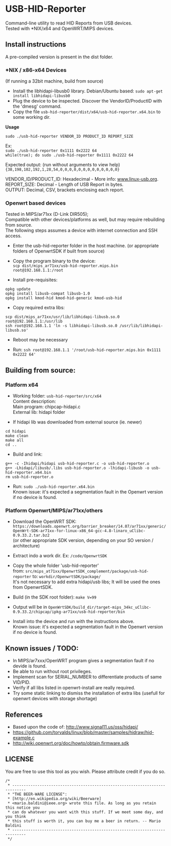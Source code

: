 

# USB-HID-Reporter

Command-line utility to read HID Reports from USB devices.   
Tested with *NIX/x64 and OpenWRT/MIPS devices.



## Install instructions

A pre-compiled version is present in the dist folder.

### *NIX / x86-x64 Devices
(If running a 32bit machine, build from source)

- Install the libhidapi-libusb0 library. Debian/Ubuntu based: `sudo apt-get install libhidapi-libusb0`
- Plug the device to be inspected. Discover the VendorID/ProductID with the 'dmesg' command.
- Copy the file `usb-hid-reporter/dist/x64/usb-hid-reporter.x64.bin` to some working dir. 

**Usage**

`sudo ./usb-hid-reporter VENDOR_ID PRODUCT_ID REPORT_SIZE`

Ex:  
`sudo ./usb-hid-reporter 0x1111 0x2222 64`  
`while(true); do sudo ./usb-hid-reporter 0x1111 0x2222 64`

Expected output: (run without arguments to view help)  
`{38,198,102,192,1,28,54,0,0,0,0,0,0,0,0,0,0,0,0,0}`

VENDOR_ID/PRODUCT_ID: Hexadecimal - More info: www.linux-usb.org.  
REPORT_SIZE: Decimal - Length of USB Report in bytes.  
OUTPUT: Decimal, CSV, brackets enclosing each report.  

 

### Openwrt based devices 

Tested in MIPS/ar71xx (D-Link DIR505);  
Compatible with other devices/platforms as well, but may require rebuilding from source.  
The following steps assumes a device with internet connection and SSH access. 

- Enter the usb-hid-reporter folder in the host machine. 
(or appropriate folders of OpenwrtSDK if built from source)

- Copy the program binary to the device:  
`scp dist/mips_ar71xx/usb-hid-reporter.mips.bin root@192.168.1.1:/root`


- Install pre-requisites:  
```
opkg update  
opkg install libusb-compat libusb-1.0  
opkg install kmod-hid kmod-hid-generic kmod-usb-hid
```


- Copy required extra libs:  
```
scp dist/mips_ar71xx/usr/lib/libhidapi-libusb.so.0 root@192.168.1.1:/usr/lib  
ssh root@192.168.1.1 'ln -s libhidapi-libusb.so.0 /usr/lib/libhidapi-libusb.so'
```

- Reboot may be necessary

- Run:  `ssh root@192.168.1.1 '/root/usb-hid-reporter.mips.bin 0x1111 0x2222 64'`



## Building from source:

### Platform x64

- Working folder: `usb-hid-reporter/src/x64`  
Content description:  
Main program: chipcap-hidapi.c  
External lib: hidapi folder 

- If hidapi lib was downloaded from external source (ie. newer)   
```
cd hidapi  
make clean  
make all  
cd ..  
```

- Build and link:   
```
g++ -c -Ihidapi/hidapi usb-hid-reporter.c -o usb-hid-reporter.o  
g++ -Lhidapi/libusb/.libs usb-hid-reporter.o -lhidapi-libusb -o usb-hid-reporter.x64.bin  
rm usb-hid-reporter.o  
```

- Run:  `sudo ./usb-hid-reporter.x64.bin`  
Known issue: it's expected a segmentation fault in the Openwrt version if no device is found. 



### Platform Openwrt/MIPS/ar71xx/others

- Download the OpenWRT SDK:  
`https://downloads.openwrt.org/barrier_breaker/14.07/ar71xx/generic/OpenWrt-SDK-ar71xx-for-linux-x86_64-gcc-4.8-linaro_uClibc-0.9.33.2.tar.bz2`  
(or other appropriate SDK version, depending on your SO version / architecture)

- Extract indo a work dir. Ex: `/code/OpenwrtSDK`

- Copy the whole folder 'usb-hid-reporter'   
from: `src/mips_at71xx/OpenwrtSDK_complement/package/usb-hid-reporter` to: `workdir/OpenwrtSDK/package/`  
It's not necessary to add extra hidapi/usb libs; It will be used the ones from OpenwrtSDK. 

- Build (in the SDK root folder): `make V=99`

- Output will be in `OpenWrtSDK/build_dir/target-mips_34kc_uClibc-0.9.33.2/chipcap/ipkg-ar71xx/usb-hid-reporter/bin`

- Install into the device and run with the instructions above.  
Known issue: it's expected a segmentation fault in the Openwrt version if no device is found. 




## Known issues / TODO:  

- In MIPS/ar7xxx/OpenWRT program gives a segmentation fault if no devide is found. 
- Be able to run without root privileges. 
- Implement scan for SERIAL_NUMBER to differentiate products of same VID/PID.
- Verify if all libs listed in openwrt-install are really required. 
- Try some static linking to dismiss the installation of extra libs (usefull for openwrt devices with storage shortage)

## References

- Based upon the code of: http://www.signal11.us/oss/hidapi/
- https://github.com/torvalds/linux/blob/master/samples/hidraw/hid-example.c
- http://wiki.openwrt.org/doc/howto/obtain.firmware.sdk


## LICENSE

You are free to use this tool as you wish. Please attribute credit if you do so. 

```
/*
 * ----------------------------------------------------------------------------  
 * "THE BEER-WARE LICENSE":   
 * [http://en.wikipedia.org/wiki/Beerware]  
 * <mario.baldini@ieee.org> wrote this file. As long as you retain this notice you  
 * can do whatever you want with this stuff. If we meet some day, and you think  
 * this stuff is worth it, you can buy me a beer in return. -- Mario Baldini  
 * ----------------------------------------------------------------------------  
 */  
```





